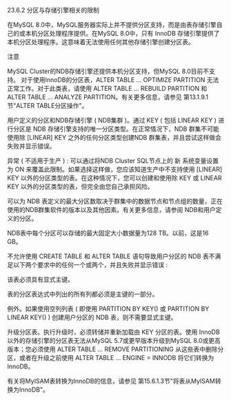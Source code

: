 23.6.2 分区与存储引擎相关的限制

在MySQL 8.0中，MySQL服务器实际上并不提供分区支持，而是由表存储引擎自己的或本机分区处理程序提供。在MySQL 8.0中，只有 InnoDB 存储引擎提供了本机分区处理程序。这意味着无法使用任何其他存储引擎创建分区表。

注意

MySQL Cluster的NDB存储引擎还提供本机分区支持，但MySQL 8.0目前不支持。
对于使用InnoDB的分区表，ALTER TABLE ... OPTIMIZE PARTITION 无法正常工作。对于此类表，请使用 ALTER TABLE ... REBUILD PARTITION 和 ALTER TABLE ... ANALYZE PARTITION。有关更多信息，请参见 第13.1.9.1节"ALTER TABLE分区操作"。

用户定义的分区和NDB存储引擎 ( NDB集群 )。通过 KEY ( 包括 LINEAR KEY ) 进行分区是 NDB 存储引擎支持的唯一分区类型。在正常情况下，NDB 群集不可能使用除 [LINEAR] KEY 之外的任何分区类型创建NDB 群集表，并且尝试这样做会失败并显示错误。

异常 ( 不适用于生产 ) : 可以通过将NDB Cluster SQL节点上的 新 系统变量设置为 ON 来覆盖此限制。如果选择这样做，您应该知道生产中不支持使用 [LINEAR] KEY 以外的分区类型的表。在这种情况下，您可以创建和使用除 KEY 或 LINEAR KEY 以外的分区类型的表，但完全由您自己承担风险。

可以为 NDB 表定义的最大分区数取决于群集中的数据节点和节点组的数量，正在使用的NDB群集软件的版本以及其他因素。有关更多信息，请参阅 NDB和用户定义的分区。

NDB表中每个分区可以存储的最大固定大小数据量为128 TB。以前，这是16 GB。

不允许使用 CREATE TABLE 和 ALTER TABLE 语句导致用户分区的 NDB 表不满足以下两个要求中的任何一个或两个，并且失败并显示错误 :

该表必须具有显式主键。

表的分区表达式中列出的所有列都必须是主键的一部分。

例外。如果使用空列列表 ( 即使用 PARTITION BY KEY() 或 PARTITION BY LINEAR KEY() ) 创建用户分区的 NDB 表，则不需要显式主键。

升级分区表。执行升级时，必须转储并重新加载由 KEY 分区的表。使用 InnoDB 以外的存储引擎的分区表无法从MySQL 5.7或更早版本升级到MySQL 8.0或更高版本；您必须使用 ALTER TABLE ... REMOVE PARTITIONING 从这些表中删除分区，或者在升级之前使用 ALTER TABLE ... ENGINE = INNODB 将它们转换为 InnoDB。

有关将MyISAM表转换为InnoDB的信息，请参见 第15.6.1.3节"将表从MyISAM转换为InnoDB"。